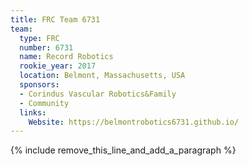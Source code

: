 ```yaml
---
title: FRC Team 6731
team:
  type: FRC
  number: 6731
  name: Record Robotics
  rookie_year: 2017
  location: Belmont, Massachusetts, USA
  sponsors:
  - Corindus Vascular Robotics&Family
  - Community
  links:
    Website: https://belmontrobotics6731.github.io/
---
```


{% include remove_this_line_and_add_a_paragraph %}